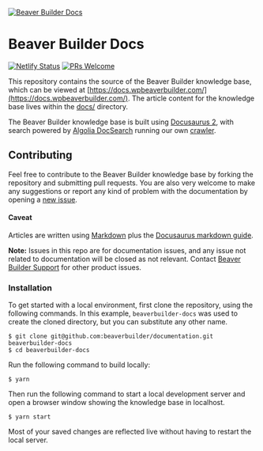 [![Beaver Builder Docs](https://raw.githubusercontent.com/beaverbuilder/documentation/master/static/img/index-beaver-builder--hero.jpg)](https://docs.wpbeaverbuilder.com/)

# Beaver Builder Docs

[![Netlify Status](https://api.netlify.com/api/v1/badges/349c6d6d-3c39-4dba-b3b7-2b867a74f1fa/deploy-status)](https://app.netlify.com/sites/angry-gates-bead98/deploys)
[![PRs Welcome](https://img.shields.io/badge/PRs-Welcome-brightgreen.svg)](https://github.com/beaverbuilder/documentation/issues/new/choose)

This repository contains the source of the Beaver Builder knowledge base, which can be viewed at [https://docs.wpbeaverbuilder.com/](https://docs.wpbeaverbuilder.com/). The article content for the knowledge base lives within the [docs/](https://github.com/beaverbuilder/documentation/tree/master/docs) directory.

The Beaver Builder knowledge base is built using [Docusaurus 2](https://v2.docusaurus.io/), with search powered by [Algolia DocSearch](https://docsearch.algolia.com/) running our own [crawler](https://docsearch.algolia.com/docs/run-your-own).

## Contributing
Feel free to contribute to the Beaver Builder knowledge base by forking the repository and submitting pull requests.
You are also very welcome to make any suggestions or report any kind of problem with the documentation by opening a [new issue](https://github.com/beaverbuilder/documentation/issues/new/choose).

#### Caveat

Articles are written using [Markdown](https://daringfireball.net/projects/markdown/syntax) plus the [Docusaurus markdown guide](https://v2.docusaurus.io/docs/docs-introduction).

**Note:** Issues in this repo are for documentation issues, and any issue not related to documentation will be closed as not relevant. Contact [Beaver Builder Support](https://www.wpbeaverbuilder.com/beaver-builder-support/) for other product issues.

### Installation
To get started with a local environment, first clone the repository, using the following commands. In this example, `beaverbuilder-docs` was used to create the cloned directory, but you can substitute any other name.

```script
$ git clone git@github.com:beaverbuilder/documentation.git beaverbuilder-docs
$ cd beaverbuilder-docs
```

Run the following command to build locally:

```script
$ yarn
```

Then run the following command to start a local development server and open a browser window showing the knowledge base in localhost.

```script
$ yarn start
```

Most of your saved changes are reflected live without having to restart the local server.
